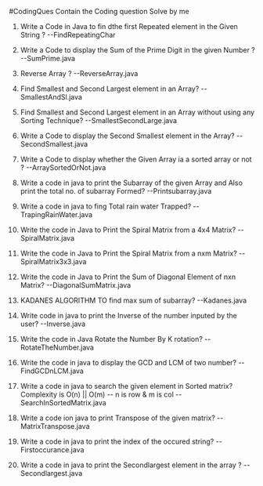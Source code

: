 #CodingQues
Contain the Coding question Solve by me 

1. Write a Code in Java to fin dthe first Repeated element in the Given String ? --FindRepeatingChar
  
2. Write a Code to display the Sum of the Prime Digit in the given Number ?   --SumPrime.java

3. Reverse Array ?   --ReverseArray.java

4. Find Smallest and Second Largest element in an Array?   --SmallestAndSl.java

5. Find Smallest and Second Largest element in an Array without using any Sorting Technique?   --SmallestSecondLarge.java

6.  Write a Code to display the Second Smallest element in the Array?    --SecondSmallest.java

7.  Write a Code to display whether the Given Array ia a sorted array or not ?    --ArraySortedOrNot.java

8. Write a code in java to print the Subarray of the given Array and Also print the total no. of subarray Formed?     --Printsubarray.java

9. Write a code in java to fing Total rain water Trapped?    --TrapingRainWater.java
10. Write the code in Java to Print the Spiral Matrix from a 4x4 Matrix?      -- SpiralMatrix.java

11. Write the code in Java to Print the Spiral Matrix from a nxm Matrix?      -- SpiralMatrix3x3.java

12.  Write the code in Java to Print the Sum of Diagonal Element of nxn Matrix?      --DiagonalSumMatrix.java

12. KADANES ALGORITHM  TO find max sum of subarray?    --Kadanes.java 

13. Write  code in java to print the Inverse of the number inputed by the user?      --Inverse.java

14. Write the code in Java Rotate the Number By K rotation?     --RotateTheNumber.java

15. Write the code in java to display the GCD and LCM of two number?       --FindGCDnLCM.java

16. Write a code in java to search the given element in Sorted matrix?    Complexity is O(n) || O(m)   -- n is row & m is col      --SearchInSortedMatrix.java

17. Write a code ion java to print Transpose of the given matrix?    --MatrixTranspose.java

18. Write a code in java to print the index of the occured string?      --Firstoccurance.java

19. Write a code in java to print the Secondlargest element in the array ?    --Secondlargest.java
